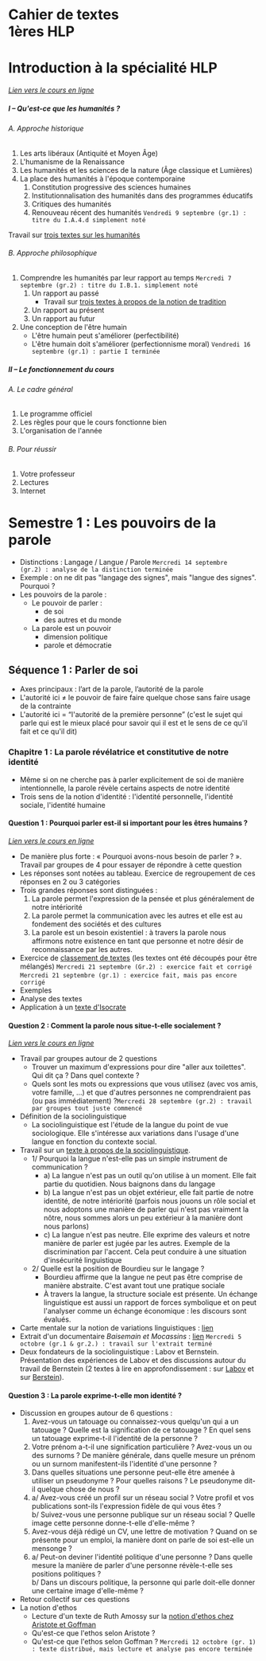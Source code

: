 # Cahier de textes <br>1ères HLP

# Introduction à la spécialité HLP

*[Lien vers le cours en ligne](https://eyssette.github.io/cours/1hlp22/c/intro.html)*

##### I – Qu'est-ce que les humanités ?

###### A. Approche historique
1. Les arts libéraux (Antiquité et Moyen Âge)
2. L'humanisme de la Renaissance
3. Les humanités et les sciences de la nature (Âge classique et Lumières)
4. La place des humanités à l'époque contemporaine
    1. Constitution progressive des sciences humaines
    2. Institutionnalisation des humanités dans des programmes éducatifs
    3. Critiques des humanités
    4. Renouveau récent des humanités `Vendredi 9 septembre (gr.1) : titre du I.A.4.d simplement noté`

Travail sur [trois textes sur les humanités](https://nuage03.apps.education.fr/index.php/s/iTtSx5Yg9T92tfd)

###### B. Approche philosophique 
1. Comprendre les humanités par leur rapport au temps `Mercredi 7 septembre (gr.2) : titre du I.B.1. simplement noté`
    1. Un rapport au passé
        - Travail sur [trois textes à propos de la notion de tradition](https://nuage03.apps.education.fr/index.php/s/gbB9T3y4tsgeMG2)
    2. Un rapport au présent
    3. Un rapport au futur
3. Une conception de l'être humain
    - L'être humain peut s'améliorer (perfectibilité)
    - L'être humain doit s'améliorer (perfectionnisme moral) `Vendredi 16 septembre (gr.1) : partie I terminée`

##### II – Le fonctionnement du cours

###### A. Le cadre général
1. Le programme officiel
2. Les règles pour que le cours fonctionne bien
3. L'organisation de l'année

###### B. Pour réussir
1. Votre professeur
2. Lectures
3. Internet


# Semestre 1 : Les pouvoirs de la parole
- Distinctions : Langage / Langue / Parole `Mercredi 14 septembre (gr.2) : analyse de la distinction terminée`
- Exemple : on ne dit pas "langage des signes", mais "langue des signes". Pourquoi ?
- Les pouvoirs de la parole :
    - Le pouvoir de parler :
        - de soi
        - des autres et du monde
    - La parole est un pouvoir
        - dimension politique
        - parole et démocratie

## Séquence 1 : Parler de soi
- Axes principaux : l’art de la parole, l’autorité de la parole
- L'autorité ici ≠ le pouvoir de faire faire quelque chose sans faire usage de la contrainte
- L'autorité ici = “l'autorité de la première personne” (c'est le sujet qui parle qui est le mieux placé pour savoir qui il est et le sens de ce qu'il fait et ce qu'il dit)

### Chapitre 1 : La parole révélatrice et constitutive de notre identité
- Même si on ne cherche pas à parler explicitement de soi de manière intentionnelle, la parole révèle certains aspects de notre identité
- Trois sens de la notion d'identité : l'identité personnelle, l'identité sociale, l'identité humaine

#### Question 1 : Pourquoi parler est-il si important pour les êtres humains ?

*[Lien vers le cours en ligne](https://eyssette.github.io/cours/1hlp22/c/s1-ch1.html#question-1--pourquoi-parler-est-il-si-important-pour-les-%C3%AAtres-humains-)*

- De manière plus forte : « Pourquoi avons-nous besoin de parler ? ». Travail par groupes de 4 pour essayer de répondre à cette question
- Les réponses sont notées au tableau. Exercice de regroupement de ces réponses en 2 ou 3 catégories
- Trois grandes réponses sont distinguées :
    1. La parole permet l'expression de la pensée et plus généralement de notre intériorité
    2. La parole permet la communication avec les autres et elle est au fondement des sociétés et des cultures
    3. La parole est un besoin existentiel : à travers la parole nous affirmons notre existence en tant que personne et notre désir de reconnaissance par les autres.
- Exercice de [classement de textes](https://nuage03.apps.education.fr/index.php/s/fKLWCM5ACJmS3kf) (les textes ont été découpés pour être mélangés) `Mercredi 21 septembre (Gr.2) : exercice fait et corrigé` `Mercredi 21 septembre (gr.1) : exercice fait, mais pas encore corrigé`
- Exemples
- Analyse des textes
- Application à un [texte d'Isocrate](https://nuage03.apps.education.fr/index.php/s/YHH696PWxscy3bH)

#### Question 2 : Comment la parole nous situe-t-elle socialement ?

*[Lien vers le cours en ligne](https://eyssette.github.io/cours/1hlp22/c/s1-ch1.html#question-2--comment-la-parole-nous-situe-t-elle-socialement-)*

- Travail par groupes autour de 2 questions
    - Trouver un maximum d'expressions pour dire "aller aux toilettes". Qui dit ça ? Dans quel contexte ?
    - Quels sont les mots ou expressions que vous utilisez (avec vos amis, votre famille, ...) et que d'autres personnes ne comprendraient pas (ou pas immédiatement) ?`Mercredi 28 septembre (gr.2) : travail par groupes tout juste commencé`
- Définition de la sociolinguistique
	- La sociolinguistique est l'étude de la langue du point de vue sociologique. Elle s'intéresse aux variations dans l'usage d'une langue en fonction du contexte social.
- Travail sur un [texte à propos de la sociolinguistique](https://nuage03.apps.education.fr/index.php/s/3L4THTsY45SxFyi).
	- 1/ Pourquoi la langue n'est-elle pas un simple instrument de communication ?
		- a) La langue n'est pas un outil qu'on utilise à un moment. Elle fait partie du quotidien. Nous baignons dans du langage
		- b) La langue n'est pas un objet extérieur, elle fait partie de notre identité, de notre intériorité (parfois nous jouons un rôle social et nous adoptons une manière de parler qui n'est pas vraiment la nôtre, nous sommes alors un peu extérieur à la manière dont nous parlons)
		- c) La langue n'est pas neutre. Elle exprime des valeurs et notre manière de parler est jugée par les autres. Exemple de la discrimination par l'accent. Cela peut conduire à une situation d'insécurité linguistique
	- 2/ Quelle est la position de Bourdieu sur le langage ?
		- Bourdieu affirme que la langue ne peut pas être comprise de manière abstraite. C'est avant tout une pratique sociale
		- À travers la langue, la structure sociale est présente. Un échange linguistique est aussi un rapport de forces symbolique et on peut l'analyser comme un échange économique : les discours sont évalués.
- Carte mentale sur la notion de variations linguistiques : [lien](https://eyssette.github.io/mindmap/variations-linguistiques.html)
- Extrait d'un documentaire _Baisemain et Mocassins_ : [lien](https://www.dailymotion.com/video/x2kbvlx) `Mercredi 5 octobre (gr.1 & gr.2.) : travail sur l'extrait terminé`
- Deux fondateurs de la sociolinguistique : Labov et Bernstein. Présentation des expériences de Labov et des discussions autour du travail de Bernstein (2 textes à lire en approfondissement : sur [Labov](https://nuage03.apps.education.fr/index.php/s/FPEmkTPc8seJM2R) et sur [Berstein](https://nuage03.apps.education.fr/index.php/s/7nWfKJtbJcaMoPD)).

#### Question 3 : La parole exprime-t-elle mon identité ?

<!-- *[Lien vers le cours en ligne]()* -->

- Discussion en groupes autour de 6 questions : 
	1. Avez-vous un tatouage ou connaissez-vous quelqu'un qui a un tatouage ? Quelle est la signification de ce tatouage ? En quel sens un tatouage exprime-t-il l'identité de la personne ?
	2. Votre prénom a-t-il une signification particulière ? Avez-vous un ou des surnoms ? De manière générale, dans quelle mesure un prénom ou un surnom manifestent-ils l'identité d'une personne ?
	3. Dans quelles situations une personne peut-elle être amenée à utiliser un pseudonyme ? Pour quelles raisons ? Le pseudonyme dit-il quelque chose de nous ?
	4. a/ Avez-vous créé un profil sur un réseau social ? Votre profil et vos publications sont-ils l'expression fidèle de qui vous êtes ? <br/>b/ Suivez-vous une personne publique sur un réseau social ? Quelle image cette personne donne-t-elle d'elle-même ?
	5. Avez-vous déjà rédigé un CV, une lettre de motivation ? Quand on se présente pour un emploi, la manière dont on parle de soi est-elle un mensonge ?
	6. a/ Peut-on deviner l'identité politique d'une personne ? Dans quelle mesure la manière de parler d'une personne révèle-t-elle ses positions politiques ? <br/>b/ Dans un discours politique, la personne qui parle doit-elle donner une certaine image d'elle-même ?
- Retour collectif sur ces questions
- La notion d'ethos
	- Lecture d'un texte de Ruth Amossy sur la [notion d'ethos chez Aristote et Goffman](https://nuage03.apps.education.fr/index.php/s/ybKAGnipM9qG5op)
	- Qu'est-ce que l'ethos selon Aristote ?
	- Qu'est-ce que l'ethos selon Goffman ? `Mercredi 12 octobre (gr. 1) : texte distribué, mais lecture et analyse pas encore terminée`
